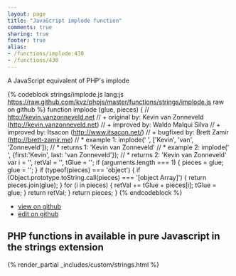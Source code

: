 ```yaml
---
layout: page
title: "JavaScript implode function"
comments: true
sharing: true
footer: true
alias:
- /functions/implode:430
- /functions/430
---
```

<!-- Generated by Rakefile:build -->
A JavaScript equivalent of PHP's implode

{% codeblock strings/implode.js lang:js https://raw.github.com/kvz/phpjs/master/functions/strings/implode.js raw on github %}
function implode (glue, pieces) {
    // http://kevin.vanzonneveld.net
    // +   original by: Kevin van Zonneveld (http://kevin.vanzonneveld.net)
    // +   improved by: Waldo Malqui Silva
    // +   improved by: Itsacon (http://www.itsacon.net/)
    // +   bugfixed by: Brett Zamir (http://brett-zamir.me)
    // *     example 1: implode(' ', ['Kevin', 'van', 'Zonneveld']);
    // *     returns 1: 'Kevin van Zonneveld'
    // *     example 2: implode(' ', {first:'Kevin', last: 'van Zonneveld'});
    // *     returns 2: 'Kevin van Zonneveld'
    var i = '',
        retVal = '',
        tGlue = '';
    if (arguments.length === 1) {
        pieces = glue;
        glue = '';
    }
    if (typeof(pieces) === 'object') {
        if (Object.prototype.toString.call(pieces) === '[object Array]') {
            return pieces.join(glue);
        } 
        for (i in pieces) {
            retVal += tGlue + pieces[i];
            tGlue = glue;
        }
        return retVal;
    }
    return pieces;
}
{% endcodeblock %}

 - [view on github](https://github.com/kvz/phpjs/blob/master/functions/strings/implode.js)
 - [edit on github](https://github.com/kvz/phpjs/edit/master/functions/strings/implode.js)

## PHP functions in available in pure Javascript in the strings extension
{% render_partial _includes/custom/strings.html %}
